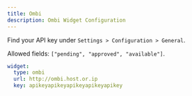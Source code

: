 ```yaml
---
title: Ombi
description: Ombi Widget Configuration
---
```


Find your API key under `Settings > Configuration > General`.

Allowed fields: `["pending", "approved", "available"]`.

```yaml
widget:
  type: ombi
  url: http://ombi.host.or.ip
  key: apikeyapikeyapikeyapikeyapikey
```
